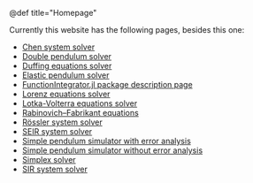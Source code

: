 @def title="Homepage"

Currently this website has the following pages, besides this one:

- [Chen system solver](/Chen/index)
- [Double pendulum solver](/doublePendulum/)
- [Duffing equations solver](/Duffing/)
- [Elastic pendulum solver](/elasticPendulum/)
- [FunctionIntegrator.jl package description page](/FunctionIntegrator/)
- [Lorenz equations solver](/Lorenz/)
- [Lotka-Volterra equations solver](/LotkaVolterra/)
- [Rabinovich–Fabrikant equations](/RabinovichFabrikant/)
- [R&ouml;ssler system solver](/Rossler/)
- [SEIR system solver](/SEIR/)
- [Simple pendulum simulator with error analysis](/simplePendulum/wErrorAnalysis/)
- [Simple pendulum simulator without error analysis](/simplePendulum/woErrorAnalysis/)
- [Simplex solver](/simplex/)
- [SIR system solver](/SIR/)
